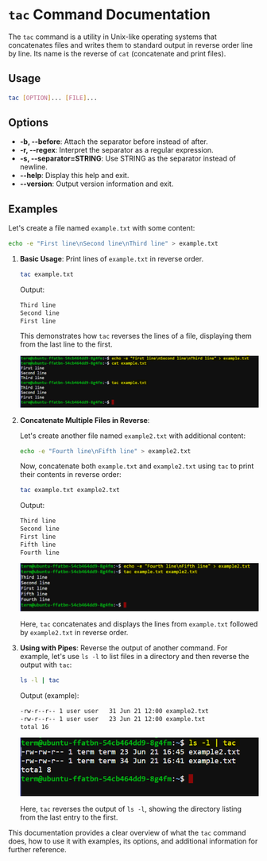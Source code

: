 # `tac` Command Documentation

The `tac` command is a utility in Unix-like operating systems that concatenates files and writes them to standard output in reverse order line by line. Its name is the reverse of `cat` (concatenate and print files).

## Usage
```bash
tac [OPTION]... [FILE]...
```

## Options
- **-b, --before**: Attach the separator before instead of after.
- **-r, --regex**: Interpret the separator as a regular expression.
- **-s, --separator=STRING**: Use STRING as the separator instead of newline.
- **--help**: Display this help and exit.
- **--version**: Output version information and exit.

## Examples

Let's create a file named `example.txt` with some content:

```bash
echo -e "First line\nSecond line\nThird line" > example.txt
```

1. **Basic Usage**: Print lines of `example.txt` in reverse order.

   ```bash
   tac example.txt
   ```

   Output:
   ```
   Third line
   Second line
   First line
   ```

   This demonstrates how `tac` reverses the lines of a file, displaying them from the last line to the first.

   ![alt text](./images/tac-01.PNG)

2. **Concatenate Multiple Files in Reverse**:

   Let's create another file named `example2.txt` with additional content:

   ```bash
   echo -e "Fourth line\nFifth line" > example2.txt
   ```

   Now, concatenate both `example.txt` and `example2.txt` using `tac` to print their contents in reverse order:

   ```bash
   tac example.txt example2.txt
   ```

   Output:
   ```
   Third line
   Second line
   First line
   Fifth line
   Fourth line
   ```

   ![alt text](./images/tac-02.PNG)

   Here, `tac` concatenates and displays the lines from `example.txt` followed by `example2.txt` in reverse order.

3. **Using with Pipes**: Reverse the output of another command. For example, let's use `ls -l` to list files in a directory and then reverse the output with `tac`:

   ```bash
   ls -l | tac
   ```

   Output (example):
   ```
   -rw-r--r-- 1 user user   31 Jun 21 12:00 example2.txt
   -rw-r--r-- 1 user user   23 Jun 21 12:00 example.txt
   total 16
   ```

   ![alt text](./images/tac-03.PNG)

   Here, `tac` reverses the output of `ls -l`, showing the directory listing from the last entry to the first.


This documentation provides a clear overview of what the `tac` command does, how to use it with examples, its options, and additional information for further reference.